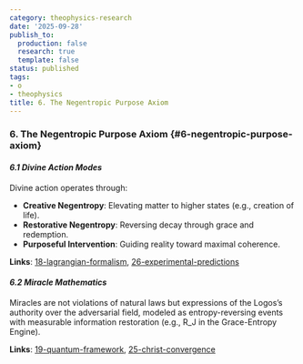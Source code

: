 ```yaml
---
category: theophysics-research
date: '2025-09-28'
publish_to:
  production: false
  research: true
  template: false
status: published
tags:
- o
- theophysics
title: 6. The Negentropic Purpose Axiom
---
```

   
### **6. The Negentropic Purpose Axiom** {#6-negentropic-purpose-axiom}   
   
#### _6.1 Divine Action Modes_   
   
Divine action operates through:   
   
   
- **Creative Negentropy**: Elevating matter to higher states (e.g., creation of life).   
- **Restorative Negentropy**: Reversing decay through grace and redemption.   
- **Purposeful Intervention**: Guiding reality toward maximal coherence.   
   
**Links**: [18-lagrangian-formalism](#18-lagrangian-formalism), [26-experimental-predictions](#26-experimental-predictions)   
   
#### _6.2 Miracle Mathematics_   
   
Miracles are not violations of natural laws but expressions of the Logos’s authority over the adversarial field, modeled as entropy-reversing events with measurable information restoration (e.g., R_J in the Grace-Entropy Engine).   
   
**Links**: [19-quantum-framework](#19-quantum-framework), [25-christ-convergence](#25-christ-convergence)
